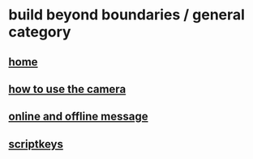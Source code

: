 # build beyond boundaries / general category

## [home](/bbb)
## [how to use the camera](camera)
## [online and offline message](onoffmsg)
## [scriptkeys](scriptkeys)
